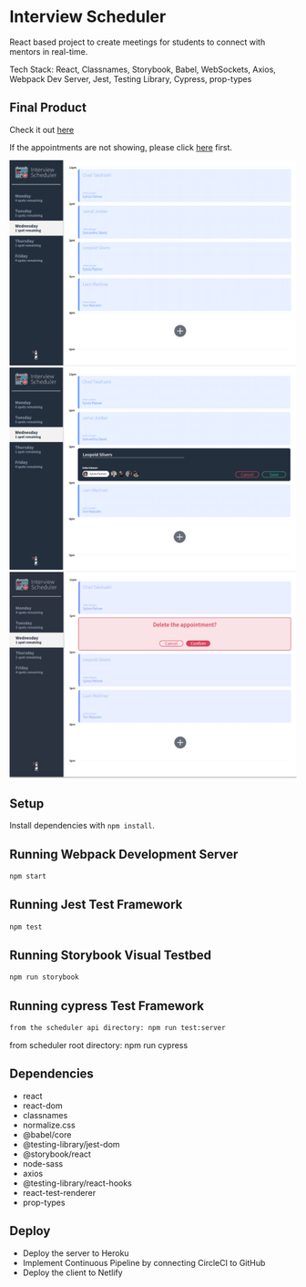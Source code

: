 # Interview Scheduler

React based project to create meetings for students to connect with mentors in real-time.

Tech Stack: React, Classnames, Storybook,
Babel, WebSockets, Axios, Webpack Dev Server, Jest, Testing Library, Cypress, prop-types

## Final Product

Check it out [here](https://quizzical-heyrovsky-2b1ec0.netlify.app/)

If the appointments are not showing, please click [here](https://scheduler-lhl-2020.herokuapp.com/api/days) first.

!["screenshot of scheduler home page"](https://github.com/Marwa7246/scheduler/blob/master/docs/scheuler_home.png?raw=true)
!["screenshot of editing/creating appointment"](https://github.com/Marwa7246/scheduler/blob/master/docs/editing-appointment.png?raw=true)
!["screenshot of deleting appointment"](https://github.com/Marwa7246/scheduler/blob/master/docs/deleting-appointment.png?raw=true)

## Setup

Install dependencies with `npm install`.

## Running Webpack Development Server

```sh
npm start
```

## Running Jest Test Framework

```sh
npm test
```

## Running Storybook Visual Testbed

```sh
npm run storybook
```

## Running cypress Test Framework

```sh
from the scheduler api directory: npm run test:server
```

from scheduler root directory: npm run cypress

## Dependencies

- react
- react-dom
- classnames
- normalize.css
- @babel/core
- @testing-library/jest-dom
- @storybook/react
- node-sass
- axios
- @testing-library/react-hooks
- react-test-renderer
- prop-types

## Deploy

- Deploy the server to Heroku
- Implement Continuous Pipeline by connecting CircleCI to GitHub
- Deploy the client to Netlify
